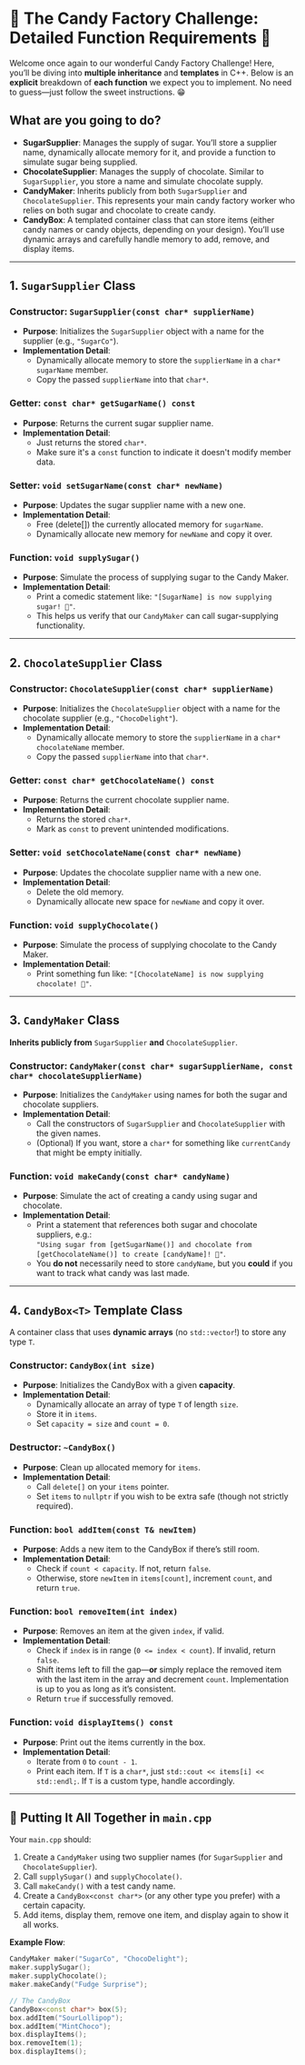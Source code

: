 # 🍬 The Candy Factory Challenge: Detailed Function Requirements 🍬

Welcome once again to our wonderful Candy Factory Challenge! Here, you’ll be diving into **multiple inheritance** and **templates** in C++. Below is an **explicit** breakdown of **each function** we expect you to implement. No need to guess—just follow the sweet instructions. 😁

## What are you going to do?
- **SugarSupplier**: Manages the supply of sugar. You’ll store a supplier name, dynamically allocate memory for it, and provide a function to simulate sugar being supplied.
- **ChocolateSupplier**: Manages the supply of chocolate. Similar to `SugarSupplier`, you store a name and simulate chocolate supply.
- **CandyMaker**: Inherits publicly from both `SugarSupplier` and `ChocolateSupplier`. This represents your main candy factory worker who relies on both sugar and chocolate to create candy.
- **CandyBox<T>**: A templated container class that can store items (either candy names or candy objects, depending on your design). You’ll use dynamic arrays and carefully handle memory to add, remove, and display items.

---

## 1. `SugarSupplier` Class

### **Constructor: `SugarSupplier(const char* supplierName)`**
- **Purpose**: Initializes the `SugarSupplier` object with a name for the supplier (e.g., `"SugarCo"`).
- **Implementation Detail**:  
  - Dynamically allocate memory to store the `supplierName` in a `char* sugarName` member.  
  - Copy the passed `supplierName` into that `char*`.

### **Getter: `const char* getSugarName() const`**
- **Purpose**: Returns the current sugar supplier name.
- **Implementation Detail**:  
  - Just returns the stored `char*`.  
  - Make sure it's a `const` function to indicate it doesn't modify member data.

### **Setter: `void setSugarName(const char* newName)`**
- **Purpose**: Updates the sugar supplier name with a new one.
- **Implementation Detail**:  
  - Free (delete[]) the currently allocated memory for `sugarName`.  
  - Dynamically allocate new memory for `newName` and copy it over.

### **Function: `void supplySugar()`**
- **Purpose**: Simulate the process of supplying sugar to the Candy Maker.
- **Implementation Detail**:  
  - Print a comedic statement like: `"[SugarName] is now supplying sugar! 🍬"`.  
  - This helps us verify that our `CandyMaker` can call sugar-supplying functionality.

---

## 2. `ChocolateSupplier` Class

### **Constructor: `ChocolateSupplier(const char* supplierName)`**
- **Purpose**: Initializes the `ChocolateSupplier` object with a name for the chocolate supplier (e.g., `"ChocoDelight"`).
- **Implementation Detail**:  
  - Dynamically allocate memory to store the `supplierName` in a `char* chocolateName` member.  
  - Copy the passed `supplierName` into that `char*`.

### **Getter: `const char* getChocolateName() const`**
- **Purpose**: Returns the current chocolate supplier name.
- **Implementation Detail**:  
  - Returns the stored `char*`.  
  - Mark as `const` to prevent unintended modifications.

### **Setter: `void setChocolateName(const char* newName)`**
- **Purpose**: Updates the chocolate supplier name with a new one.
- **Implementation Detail**:  
  - Delete the old memory.  
  - Dynamically allocate new space for `newName` and copy it over.

### **Function: `void supplyChocolate()`**
- **Purpose**: Simulate the process of supplying chocolate to the Candy Maker.
- **Implementation Detail**:  
  - Print something fun like: `"[ChocolateName] is now supplying chocolate! 🍫"`.

---

## 3. `CandyMaker` Class

**Inherits publicly from** `SugarSupplier` **and** `ChocolateSupplier`.

### **Constructor: `CandyMaker(const char* sugarSupplierName, const char* chocolateSupplierName)`**
- **Purpose**: Initializes the `CandyMaker` using names for both the sugar and chocolate suppliers.
- **Implementation Detail**:  
  - Call the constructors of `SugarSupplier` and `ChocolateSupplier` with the given names.  
  - (Optional) If you want, store a `char*` for something like `currentCandy` that might be empty initially.  

### **Function: `void makeCandy(const char* candyName)`**
- **Purpose**: Simulate the act of creating a candy using sugar and chocolate.
- **Implementation Detail**:  
  - Print a statement that references both sugar and chocolate suppliers, e.g.:  
    `"Using sugar from [getSugarName()] and chocolate from [getChocolateName()] to create [candyName]! 🍭"`.  
  - You **do not** necessarily need to store `candyName`, but you **could** if you want to track what candy was last made.

---

## 4. `CandyBox<T>` Template Class

A container class that uses **dynamic arrays** (no `std::vector`!) to store any type `T`.

### **Constructor: `CandyBox(int size)`**
- **Purpose**: Initializes the CandyBox with a given **capacity**.
- **Implementation Detail**:  
  - Dynamically allocate an array of type `T` of length `size`.  
  - Store it in `items`.  
  - Set `capacity = size` and `count = 0`.

### **Destructor: `~CandyBox()`**
- **Purpose**: Clean up allocated memory for `items`.
- **Implementation Detail**:  
  - Call `delete[]` on your `items` pointer.  
  - Set `items` to `nullptr` if you wish to be extra safe (though not strictly required).

### **Function: `bool addItem(const T& newItem)`**
- **Purpose**: Adds a new item to the CandyBox if there’s still room.
- **Implementation Detail**:  
  - Check if `count < capacity`. If not, return `false`.  
  - Otherwise, store `newItem` in `items[count]`, increment `count`, and return `true`.

### **Function: `bool removeItem(int index)`**
- **Purpose**: Removes an item at the given `index`, if valid.
- **Implementation Detail**:  
  - Check if `index` is in range (`0 <= index < count`). If invalid, return `false`.  
  - Shift items left to fill the gap—**or** simply replace the removed item with the last item in the array and decrement `count`. Implementation is up to you as long as it’s consistent.  
  - Return `true` if successfully removed.

### **Function: `void displayItems() const`**
- **Purpose**: Print out the items currently in the box.
- **Implementation Detail**:  
  - Iterate from `0` to `count - 1`.  
  - Print each item. If `T` is a `char*`, just `std::cout << items[i] << std::endl;`. If `T` is a custom type, handle accordingly.

---

## 🍭 Putting It All Together in `main.cpp`

Your `main.cpp` should:
1. Create a `CandyMaker` using two supplier names (for `SugarSupplier` and `ChocolateSupplier`).  
2. Call `supplySugar()` and `supplyChocolate()`.  
3. Call `makeCandy()` with a test candy name.  
4. Create a `CandyBox<const char*>` (or any other type you prefer) with a certain capacity.  
5. Add items, display them, remove one item, and display again to show it all works.

**Example Flow**:
```cpp
CandyMaker maker("SugarCo", "ChocoDelight");
maker.supplySugar();
maker.supplyChocolate();
maker.makeCandy("Fudge Surprise");

// The CandyBox
CandyBox<const char*> box(5);
box.addItem("SourLollipop");
box.addItem("MintChoco");
box.displayItems();
box.removeItem(1);
box.displayItems();
```
